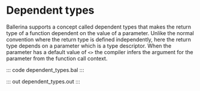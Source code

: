 # Dependent types

Ballerina supports a concept called dependent types that makes the return type of a function dependent on the value of a parameter. Unlike the normal convention where the return type is defined independently, here the return type depends on a parameter which is a type descriptor. When the parameter has a default value of `<>` the compiler infers the argument for the parameter from the function call context.

::: code dependent_types.bal :::

::: out dependent_types.out :::
